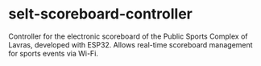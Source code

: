 # selt-scoreboard-controller
Controller for the electronic scoreboard of the Public Sports Complex of Lavras, developed with ESP32. Allows real-time scoreboard management for sports events via Wi-Fi.
